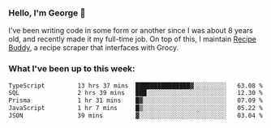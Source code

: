 ### Hello, I'm George 👋

I've been writing code in some form or another since I was about 8 years old, and recently made it my full-time job. On top of this, I maintain [Recipe Buddy](https://github.com/georgegebbett/recipe-buddy), a recipe scraper that interfaces with Grocy.  

<!--
**georgegebbett/georgegebbett** is a ✨ _special_ ✨ repository because its `README.md` (this file) appears on your GitHub profile.

Here are some ideas to get you started:

- 🔭 I’m currently working on ...
- 🌱 I’m currently learning ...
- 👯 I’m looking to collaborate on ...
- 🤔 I’m looking for help with ...
- 💬 Ask me about ...
- 📫 How to reach me: ...
- 😄 Pronouns: ...
- ⚡ Fun fact: ...
-->

### What I've been up to this week:
<!--START_SECTION:waka-->

```txt
TypeScript         13 hrs 37 mins  ███████████████▓░░░░░░░░░   63.08 %
SQL                2 hrs 39 mins   ███░░░░░░░░░░░░░░░░░░░░░░   12.30 %
Prisma             1 hr 31 mins    █▓░░░░░░░░░░░░░░░░░░░░░░░   07.09 %
JavaScript         1 hr 7 mins     █▒░░░░░░░░░░░░░░░░░░░░░░░   05.22 %
JSON               39 mins         ▓░░░░░░░░░░░░░░░░░░░░░░░░   03.04 %
```

<!--END_SECTION:waka-->
